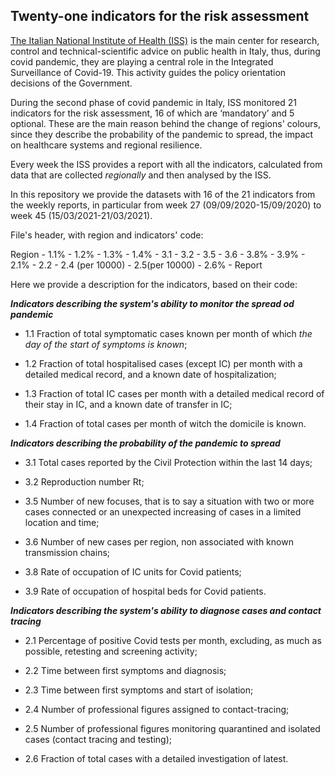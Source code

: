 ## Twenty-one indicators for the risk assessment

[The Italian National Institute of Health (ISS)](https://www.iss.it/web/iss-en) is the main center for research, control and technical-scientific advice on public health in Italy, thus, during covid pandemic, they are playing a central role in the Integrated Surveillance of Covid-19. This activity guides the policy orientation decisions of the Government.

During the second phase of covid pandemic in Italy, ISS monitored 21 indicators for the risk assessment, 16 of which are ‘mandatory’ and 5 optional.
These are the main reason behind the change of regions' colours, since they describe the probability of the pandemic to spread, the impact on healthcare systems and regional resilience.

Every week the ISS provides a report with all the indicators, calculated from data that are collected *regionally* and then analysed by the ISS.   

In this repository we provide the datasets with 16 of the 21 indicators from the weekly reports, in particular from week 27 (09/09/2020-15/09/2020) to week 45 (15/03/2021-21/03/2021). 

File's header, with region and indicators' code:

Region    - 1.1%    - 1.2%    - 1.3%    - 1.4%    - 3.1 -    3.2    - 3.5    - 3.6 -    3.8% -    3.9% -    2.1% -    2.2 -    2.4 (per 10000) -    2.5(per 10000) -    2.6% -    Report

Here we provide a description for the indicators, based on their code:

***Indicators describing the system's ability to monitor the spread od pandemic***
- 1.1 Fraction of total symptomatic cases known per month of which *the day of the start of symptoms is known*;

- 1.2 Fraction of total hospitalised cases (except IC) per month with a detailed medical record, and a known date of hospitalization;
 
- 1.3 Fraction of total IC cases per month with a detailed medical record of their stay in IC, and a known date of transfer in IC;

- 1.4 Fraction of total cases per month of witch the domicile is known.

***Indicators describing the probability of the pandemic to spread***
- 3.1 Total cases reported by the Civil Protection within the last 14 days;

- 3.2 Reproduction number Rt;

- 3.5 Number of new focuses, that is to say a situation with two or more cases connected or an unexpected increasing of cases in a limited location and time;

- 3.6 Number of new cases per region, non associated with known transmission chains;

- 3.8 Rate of occupation of IC units for Covid patients;

- 3.9 Rate of occupation of hospital beds for Covid patients.

***Indicators describing the system's ability to diagnose cases and contact tracing***

- 2.1 Percentage of positive Covid tests per month, excluding, as much as possible, retesting and screening activity;

- 2.2 Time between first symptoms and diagnosis;

- 2.3 Time between first symptoms and start of isolation;

- 2.4 Number of professional figures assigned to contact-tracing;

- 2.5 Number of professional figures monitoring quarantined and isolated cases (contact tracing and testing);

- 2.6 Fraction of total cases with a detailed investigation of latest.




